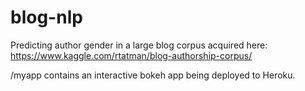 # blog-nlp
Predicting author gender in a large blog corpus acquired here:
https://www.kaggle.com/rtatman/blog-authorship-corpus/

/myapp contains an interactive bokeh app being deployed to Heroku.
